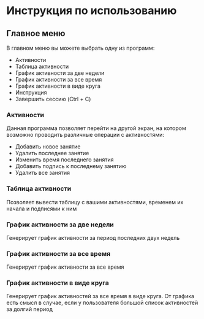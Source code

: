 # Инструкция по использованию

## Главное меню

В главном меню вы можете выбрать одну из программ:

- Активности
- Таблица активности
- График активности за две недели
- График активности за все время
- График активности в виде круга
- Инструкция
- Завершить сессию (Ctrl + C)

### Активности

Данная программа позволяет перейти на другой экран, на котором возможно проводить различные операции с активностями:

- Добавить новое занятие
- Удалить последнее занятие
- Изменить время последнего занятия
- Добавить подпись к последнему занятию
- Удалить все занятия

### Таблица активности

Позволяет вывести таблицу с вашими активностями, временем их начала и подписями к ним

### График активности за две недели

Генерирует график активности за период последних двух недель

### График активности за все время

Генерирует график активности за все время

### График активности в виде круга

Генерирует график активностей за все время в виде круга. От графика есть смысл в случае, если у пользователя большой список активностей за долгий период
